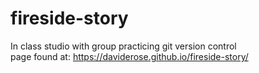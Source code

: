 # fireside-story
In class studio with group practicing git version control  
page found at: https://daviderose.github.io/fireside-story/
